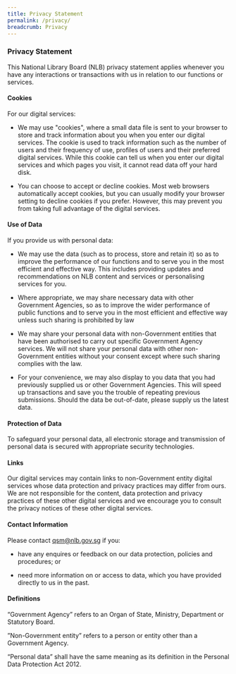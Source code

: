 ```yaml
---
title: Privacy Statement
permalink: /privacy/
breadcrumb: Privacy
---
```

### **Privacy Statement**

This National Library Board (NLB) privacy statement applies whenever you have any interactions or transactions with us in relation to our functions or services.  

#### **Cookies**

For our digital services:

*  We may use "cookies", where a small data file is sent to your browser to store and track information about you when you enter our digital services. The cookie is used to track information such as the number of users and their frequency of use, profiles of users and their preferred digital services. While this cookie can tell us when you enter our digital services and which pages you visit, it cannot read data off your hard disk.  

* You can choose to accept or decline cookies. Most web browsers automatically accept cookies, but you can usually modify your browser setting to decline cookies if you prefer. However, this may prevent you from taking full advantage of the digital services. 

#### **Use of Data**

If you provide us with personal data:

* We may use the data (such as to process, store and retain it) so as to improve the performance of our functions and to serve you in the most efficient and effective way. This includes providing updates and recommendations on NLB content and services or personalising services for you.  

*  Where appropriate, we may share necessary data with other Government Agencies, so as to improve the wider performance of public functions and to serve you in the most efficient and effective way unless such sharing is prohibited by law

* We may share your personal data with non-Government entities that have been authorised to carry out specific Government Agency services. We will not share your personal data with other non-Government entities without your consent except where such sharing complies with the law.

* For your convenience, we may also display to you data that you had previously supplied us or other Government Agencies. This will speed up transactions and save you the trouble of repeating previous submissions. Should the data be out-of-date, please supply us the latest data.

#### **Protection of Data**

To safeguard your personal data, all electronic storage and transmission of personal data is secured with appropriate security technologies.  

#### **Links**

Our digital services may contain links to non-Government entity digital services whose data protection and privacy practices may differ from ours.  We are not responsible for the content, data protection and privacy practices of these other digital services and we encourage you to consult the privacy notices of these other digital services.  

#### **Contact Information**

Please contact qsm@nlb.gov.sg if you:

* have any enquires or feedback on our data protection, policies and procedures; or

*  need more information on or access to data, which you have provided directly to us in the past.

#### **Definitions**

“Government Agency” refers to an Organ of State, Ministry, Department or Statutory Board.

”Non-Government entity” refers to a person or entity other than a Government Agency.

“Personal data” shall have the same meaning as its definition in the Personal Data Protection Act 2012.